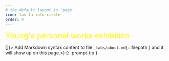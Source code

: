 ```yaml
---
# the default layout is 'page'
icon: fas fa-info-circle
order: 4
---
```


<font size = "5" color = "#FFFF00"> Young's personal works exhibition </font>

[](> Add Markdown syntax content to file `_tabs/about.md`{: .filepath } and it will show up on this page.>)
{: .prompt-tip }
